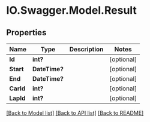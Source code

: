 # IO.Swagger.Model.Result
## Properties

Name | Type | Description | Notes
------------ | ------------- | ------------- | -------------
**Id** | **int?** |  | [optional] 
**Start** | **DateTime?** |  | [optional] 
**End** | **DateTime?** |  | [optional] 
**CarId** | **int?** |  | [optional] 
**LapId** | **int?** |  | [optional] 

[[Back to Model list]](../README.md#documentation-for-models) [[Back to API list]](../README.md#documentation-for-api-endpoints) [[Back to README]](../README.md)

